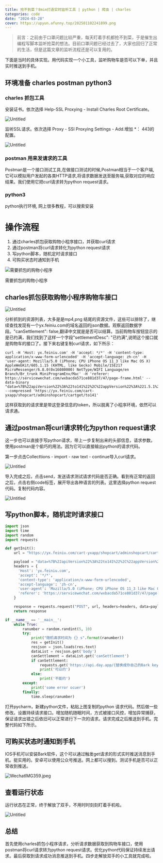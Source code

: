 ```yaml
---
title: 抢不到菜？8min打造实时监听工具 | python | 爬虫 | charles
categories: code
date: "2024-03-28"
cover: https://upyun.afunny.top/202501102241899.png
---
```


> 前言：之前由于口罩问题比较严重，每天盯着手机都抢不到菜，于是催生出编程写脚本监听抢菜的想法。目前口罩问题已经过去了，大家也回归了正常的生活，但是这篇文章的监听流程还是可以复用的。

下面是当时的具体实现。用代码实现一个小工具，监听购物车是否可以下单，并且实时推送到手机。

## 环境准备 charles postman python3

### charles 抓包工具
安装证书。依次选择 Help-SSL Proxying - Install Charles Root Certificate。

![Untitled](https://static.afunny.top/2023/202403281841705.png)

监听SSL请求。依次选择 Proxy - SSl Proxying Settings - Add.增加 *： 443的配置。

![Untitled](https://static.afunny.top/2023/202403281841707.png)

### postman 用来发请求的工具

Postman是一个接口测试工具,在做接口测试的时候,Postman相当于一个客户端,它可以模拟用户发起的各类HTTP请求,将请求数据发送至服务端,获取对应的响应结果。我们使用它把curl请求转为python request请求。

### python3

python执行环境, 网上很多教程，可以搜索安装

# 操作流程

1. 通过charles抓包获取购物小程序接口，并获取curl请求
2. 通过postman将curl请求转化为python request请求
3. 写python脚本，随机定时请求接口
4. 可购买状态时通知到手机

![需要抓包的购物小程序](https://static.afunny.top/2023/202403281841699.png)

需要抓包的购物小程序

## charles抓包获取购物小程序购物车接口

![Untitled](https://static.afunny.top/2023/202403281841701.png)

分析抓到的资源列表，大多是是mp4,png 结尾的资源文件，这些可以排除了，继续查找发现有一个yx.feiniu.com的域名返回的json数据。观察返回数据字段。"canSettlement": false,翻译中文就是是否可以结算。当前购物车按钮显示的是已约满，我们找到了这样一个字段"settlementDesc": "已约满",说明这个接口就是购物车的接口了。接下来右键复制curl请求，如下所示：

```shell
curl -H 'Host: yx.feiniu.com' -H 'accept: */*' -H 'content-type: application/x-www-form-urlencoded' -H 'accept-language: zh-cn' -H 'user-agent: Mozilla/5.0 (iPhone; CPU iPhone OS 11_3 like Mac OS X) AppleWebKit/605.1.15 (KHTML, like Gecko) Mobile/15E217 MicroMessenger/6.8.0(0x16080000) NetType/WIFI Language/en Branch/Br_trunk MiniProgramEnv/Mac' -H 'referer: https://servicewechat.com/wxbacda571ce881d37/47/page-frame.html' --data-binary "data=%7B%22apiVersion%22%3A%22to141%22%2C%22appVersion%22%3A%221.5.1%22%2C%22areaCode%22%3A%22CS000016%22%2C%22channel%22%3A%22online%22%2C%22clientid%22%3A%22a7ea53059fc868e2e3e2dd7c04027035%22%2C%22device_id%22%3A%22n5ZvvRabGYnlPqvqG1GjEuLjzS5UUPAP536X%22%2C%22time%22%3A1648516134591%2C%22reRule%22%3A%224%22%2C%22token%22%3A%223eb0e17dd8082fca03abb58c99f552a7%22%2C%22viewSize%22%3A%22720x1184%22%2C%22networkType%22%3A%22wifi%22%2C%22isSimulator%22%3Afalse%2C%22osType%22%3A%224%22%2C%22scopeType%22%3A1%2C%22businessType%22%3A2%2C%22businessId%22%3A%2217010001%22%2C%22deliveryCircleType%22%3A%221%22%2C%22body%22%3A%7B%22ticket_id%22%3A%22%22%2C%22store_id%22%3A%221701%22%2C%22notNeedScallion%22%3A%22%22%7D%7D&h5=yx_touch&paramsMD5=8n5dK5IaJA56Cth3TXLXvkcqFbGV2%2BynaQDriP5l3vA%3D" --compressed 'https://yx.feiniu.com/cart-yxapp/shopcart/adminshopcart/cartget/to141'
```

这样获取到的请求里是带这登录信息的token，所以脱离了小程序环境，依然可以请求通。

## 通过postman将curl请求转化为python request请求

这一步也可以直接手写python请求，带上一步复制出来的头部信息，请求参数。使用postman是个偷巧的用法。因为它可以直接输出python的请求代码。

第一步点击Collecttions - import - raw text - continue导入curl请求。

![Untitled](https://static.afunny.top/2023/202403281841702.png)

导入完成之后，点击send，发送请求测试请求代码是否正确。看到有正常的返回之后，点击右侧code标签，展开导出各种语言的列表。这里选择python request代码。复制代码内容。

![Untitled](https://static.afunny.top/2023/202403281841703.png)

## 写python脚本，随机定时请求接口

```python
import json
import time
import random
import requests

def getInit():
    url = "https://yx.feiniu.com/cart-yxapp/shopcart/adminshopcart/cartget/to141"

    payload = "data=%7B%22apiVersion%22%3A%22to141%22%2C%22appVersion%22%3A%221.5.1%22%2C%22areaCode%22%3A%22CS000016%22%2C%22channel%22%3A%22online%22%2C%22clientid%22%3A%22a7ea53059fc868e2e3e2dd7c04027035%22%2C%22device_id%22%3A%22n5ZvvRabGYnlPqvqG1GjEuLjzS5UUPAP536X%22%2C%22time%22%3A1648516134591%2C%22reRule%22%3A%224%22%2C%22token%22%3A%223eb0e17dd8082fca03abb58c99f552a7%22%2C%22viewSize%22%3A%22720x1184%22%2C%22networkType%22%3A%22wifi%22%2C%22isSimulator%22%3Afalse%2C%22osType%22%3A%224%22%2C%22scopeType%22%3A1%2C%22businessType%22%3A2%2C%22businessId%22%3A%2217010001%22%2C%22deliveryCircleType%22%3A%221%22%2C%22body%22%3A%7B%22ticket_id%22%3A%22%22%2C%22store_id%22%3A%221701%22%2C%22notNeedScallion%22%3A%22%22%7D%7D&h5=yx_touch&paramsMD5=8n5dK5IaJA56Cth3TXLXvkcqFbGV2%2BynaQDriP5l3vA%3D"
    headers = {
      'Host': 'yx.feiniu.com',
      'accept': '*/*',
      'content-type': 'application/x-www-form-urlencoded',
      'accept-language': 'zh-cn',
      'user-agent': 'Mozilla/5.0 (iPhone; CPU iPhone OS 11_3 like Mac OS X) AppleWebKit/605.1.15 (KHTML, like Gecko) Mobile/15E217 MicroMessenger/6.8.0(0x16080000) NetType/WIFI Language/en Branch/Br_trunk MiniProgramEnv/Mac',
      'referer': 'https://servicewechat.com/wxbacda571ce881d37/47/page-frame.html'
    }

    response = requests.request("POST", url, headers=headers, data=payload)
    return response

if __name__ == '__main__':
    while True:
        ranumber = random.randint(5, 10)
        try:
            print("随机请求时间为 {} s".format(ranumber))
            res = getInit()
            resjson = json.loads(res.text)
            dataList = resjson.get('body')
            canSettlement = dataList.get('canSettlement')
            if canSettlement:
                requests.get('https://api.day.app/{替换成你自己的Bark key}/欧尚可以约')
                print('可以约')
            else:
                print('不能约')
        except:
            print('some error ocuer')
        finally:
            time.sleep(ranumber)
```

打开pycharm，新建python文件，粘贴上图复制的python 请求代码。然后做一些修改。设置持续请求接口。增加随机随眠时间，方式被接口风控，增加异常捕获，保证请求出错之后依旧可以正常进行下一次的请求。请求完成之后推送到手机。完整代码如下所示。

## 可购买状态时通知到手机

IOS手机可以安装Bark软件，这个可以通过触发get请求的形式实时推送消息到手机。挺实用的。安卓可以使用公众号推送。网上都可以搜到。测试手机是否可以正常收到推送。

![WechatIMG359.jpeg](https://static.afunny.top/2023/202403281841706.jpeg)

## 查看运行状态

运行状态在正常，终于解放了双手，不用时时刻刻盯着手机啦。

![Untitled](https://static.afunny.top/2023/202403281841704.png)

## 总结

首先使用charles抓包小程序请求，分析请求数据获取到购物车接口，使用postman将curl请求转为python request请求。优化python代码保证持续发出请求。最后获取到请求成功消息推送到手机。四步走解放双手的小工具就完成啦。